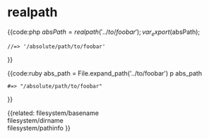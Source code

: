 # realpath

{{code:php
    $absPath = realpath('../to/foobar');
    var_export($absPath);

    //=> '/absolute/path/to/foobar'
}}

{{code:ruby
    abs_path = File.expand_path('../to/foobar')
    p abs_path

    #=> "/absolute/path/to/foobar"
}}


{{related:
    filesystem/basename       
    filesystem/dirname        
    filesystem/pathinfo
}}
